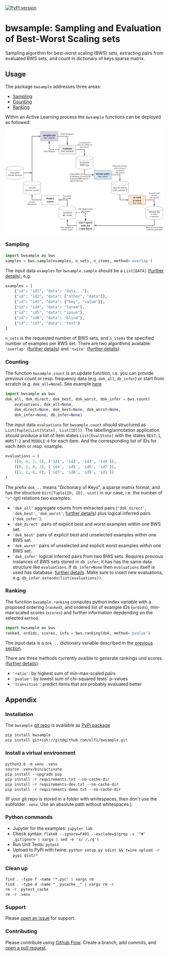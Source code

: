 [![PyPI version](https://badge.fury.io/py/bwsample.svg)](https://badge.fury.io/py/bwsample)

# bwsample: Sampling and Evaluation of Best-Worst Scaling sets
Sampling algorithm for best-worst scaling (BWS) sets, extracting pairs from evaluated BWS sets, and count in dictionary of keys sparse matrix.


## Usage
The package `bwsample` addresses three areas:

* [Sampling](#sampling)
* [Counting](#counting)
* [Ranking](#ranking)

Within an Active Learning process the `bwsample` functions can be deployed as followed:

![](/docs/bwsample-process.png)

### Sampling
```python
import bwsample as bws
samples = bws.sample(examples, n_sets, n_items, method='overlap')
```

The input data `examples` for `bwsample.sample` should be a `List[DATA]` ([further details](/docs/sampling-preprocessing.ipynb)), e.g.

```python
examples = [
    {"id": "id1", "data": "data..."},
    {"id": "id2", "data": ["other", "data"]},
    {"id": "id3", "data": {"key", "value"}},
    {"id": "id4", "data": "lorem"},
    {"id": "id5", "data": "ipsum"},
    {"id": "id6", "data": "blind"},
    {"id": "id7", "data": "text"}
]
```


`n_sets` is the requested number of BWS sets, and `n_items` the specified number of examples per BWS set. There are two algorithms available: `'overlap'` ([further details](/docs/sampling-overlap.ipynb)) and `'twice'` ([further details](/docs/sampling-twice.ipynb)).



### Counting
The function `bwsample.count` is an update function, i.e. you can provide previous count or resp. frequency data (e.g. `dok_all`, `db_infer`) or start from scratch (e.g. `dok_all=None`). See example [here](/docs/count.ipynb)


```python
import bwsample as bws
dok_all, dok_direct, dok_best, dok_worst, dok_infer = bws.count(
    evaluations, dok_all=None, 
    dok_direct=None, dok_best=None, dok_worst=None, 
    dok_infer=None, db_infer=None)
```

The input data `evaluations` for `bwsample.count` should structured as `List[Tuple[List[State], List[ID]]]`. The labelling/annotation application should produce a list of item states `List[EvalState]` with the states `BEST:1`, `WORST:2` and `MIDDLE:0` for each item. And the corresponding list of IDs for each item or resp. example.

```python
evaluations = (
    ([0, 0, 2, 1], ['id1', 'id2', 'id3', 'id4']), 
    ([0, 1, 0, 2], ['id4', 'id5', 'id6', 'id7']),
    ([1, 2, 0, 0], ['id7', 'id8', 'id9', 'id1'])
)
```

The prefix `dok_..` means "Dictionary of Keys", a sparse matrix format, and has the structure `Dict[Tuple[ID, ID], uint]` in our case, i.e. the number of `">"` (gt) relations two examples.

- `'dok_all'`  aggregate counts from extracted pairs (`'dok_direct'`, `'dok_best'`, `'dok_worst'`; [further details](/docs/counting-extract-pairs.ipynb)) plus logical inferred pairs (`'dok_infer'`).
- `'dok_direct'`  pairs of explicit best and worst examples within one BWS set.
- `'dok_best'`   pairs of explicit best and unselected examples within one BWS set.
- `'dok_worst'`  pairs of unselected and explicit worst examples within one BWS set.
- `'dok_infer'`  logical inferred pairs from two BWS sets. Requires previous instances of BWS sets stored in `db_infer`; it has has the same data structure like `evaluations`. If `db_infer=None` then `evaluations` itself is used has database. [further details](/docs/counting-logical-inference.ipynb). Make sure to insert new evaluations, e.g. `db_infer.extends(list(evaluations))`.


### Ranking
The function `bwsample.ranking` computes python index variable with a proposed ordering (`ranked`), and ordered list of example IDs (`ordids`), min-max scaled scores (`scores`) and further information depdending on the selected `method`.


```python
import bwsample as bws
ranked, ordids, scores, info = bws.ranking(dok, method='pvalue')
```

The input data is a `dok_..` dictionary variable described in the [previous section](#counting). 

There are three methods currently avaible to generate rankings und scores ([further details](/docs/ranking.ipynb)):

* `'ratio'`: by highest sum of min-max-scaled pairs 
* `'pvalue'`: by lowest sum of chi-squared tests' p-values 
* `'transition'`: predict items that are probably evaluated better




## Appendix

### Installation
The `bwsample` [git repo](http://github.com/ulf1/bwsample) is available as [PyPi package](https://pypi.org/project/bwsample)

```
pip install bwsample
pip install git+ssh://git@github.com/ulf1/bwsample.git
```

### Install a virtual environment

```
python3.6 -m venv .venv
source .venv/bin/activate
pip install --upgrade pip
pip install -r requirements.txt --no-cache-dir
pip install -r requirements-dev.txt --no-cache-dir
pip install -r requirements-demo.txt --no-cache-dir
```

(If your git repo is stored in a folder with whitespaces, then don't use the subfolder `.venv`. Use an absolute path without whitespaces.)

### Python commands

* Jupyter for the examples: `jupyter lab`
* Check syntax: `flake8 --ignore=F401 --exclude=$(grep -v '^#' .gitignore | xargs | sed -e 's/ /,/g')`
* Run Unit Tests: `pytest`
* Upload to PyPi with twine: `python setup.py sdist && twine upload -r pypi dist/*`

### Clean up 

```
find . -type f -name "*.pyc" | xargs rm
find . -type d -name "__pycache__" | xargs rm -r
rm -r .pytest_cache
rm -r .venv
```


### Support
Please [open an issue](https://github.com/ulf1/bwsample/issues/new) for support.


### Contributing
Please contribute using [Github Flow](https://guides.github.com/introduction/flow/). Create a branch, add commits, and [open a pull request](https://github.com/ulf1/bwsample/compare/).
